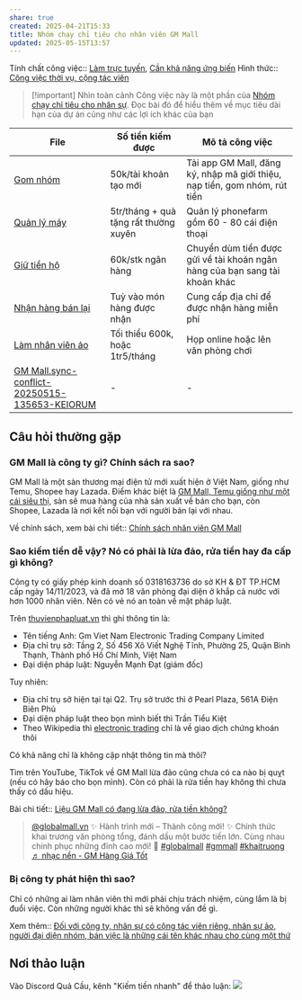 ```yaml
---
share: true
created: 2025-04-21T15:33
title: Nhóm chạy chỉ tiêu cho nhân viên GM Mall
updated: 2025-05-15T13:57
---
```

Tính chất công việc:: [Làm trực tuyến](../../../../1.%20T%C3%ADnh%20ch%E1%BA%A5t%20c%C3%B4ng%20vi%E1%BB%87c/Theo%20t%C3%ADnh%20ch%E1%BA%A5t%20c%C3%B4ng%20vi%E1%BB%87c/L%C3%A0m%20tr%E1%BB%B1c%20tuy%E1%BA%BFn.md), [Cần khả năng ứng biến](../../../../1.%20T%C3%ADnh%20ch%E1%BA%A5t%20c%C3%B4ng%20vi%E1%BB%87c/Theo%20ki%E1%BA%BFn%20th%E1%BB%A9c,%20k%E1%BB%B9%20n%C4%83ng/C%E1%BA%A7n%20kh%E1%BA%A3%20n%C4%83ng%20%E1%BB%A9ng%20bi%E1%BA%BFn.md)
Hình thức:: [Công việc thời vụ, cộng tác viên](../../index.md)

> [!important] Nhìn toàn cảnh
> Công việc này là một phần của [Nhóm chạy chỉ tiêu cho nhân sự](../../../../../../%F0%9F%93%90D%E1%BB%B1%20%C3%A1n/Ch%E1%BA%A1y%20ch%E1%BB%89%20ti%C3%AAu/L%E1%BB%9Di%20m%E1%BB%9Di%20tham%20gia%20nh%C3%B3m%20ch%E1%BA%A1y%20ch%E1%BB%89%20ti%C3%AAu%20cho%20nh%C3%A2n%20s%E1%BB%B1.md). Đọc bài đó để hiểu thêm về mục tiêu dài hạn của dự án cũng như các lợi ích khác của bạn

| File                                                                                                                                                                                                     | Số tiền kiếm được                     | Mô tả công việc                                                             |
| -------------------------------------------------------------------------------------------------------------------------------------------------------------------------------------------------------- | ------------------------------------- | --------------------------------------------------------------------------- |
| [Gom nhóm](./Gom%20nh%C3%B3m.md)                                                                           | 50k/tài khoản tạo mới                 | Tải app GM Mall, đăng ký, nhập mã giới thiệu, nạp tiền, gom nhóm, rút tiền  |
| [Quản lý máy](./Qu%E1%BA%A3n%20l%C3%BD%20m%C3%A1y.md)                                                                     | 5tr/tháng + quà tặng rất thường xuyên | Quản lý phonefarm gồm 60 - 80 cái điện thoại                                |
| [Giữ tiền hộ](./Gi%E1%BB%AF%20ti%E1%BB%81n%20h%E1%BB%99.md)                                                                     | 60k/stk ngân hàng                     | Chuyển dùm tiền được gửi về tài khoản ngân hàng của bạn sang tài khoản khác |
| [Nhận hàng bán lại](./Nh%E1%BA%ADn%20h%C3%A0ng%20b%C3%A1n%20l%E1%BA%A1i.md)                                                         | Tuỳ vào món hàng được nhận            | Cung cấp địa chỉ để được nhận hàng miễn phí                                 |
| [Làm nhân viên ảo](./L%C3%A0m%20nh%C3%A2n%20vi%C3%AAn%20%E1%BA%A3o.md)                                                           | Tối thiểu 600k, hoặc 1tr5/tháng       | Họp online hoặc lên văn phòng chơi                                          |
| [GM Mall.sync-conflict-20250515-135653-KEIORUM](./GM%20Mall.sync-conflict-20250515-135653-KEIORUM.md) | \-                                    | \-                                                                          |


## Câu hỏi thường gặp
### GM Mall là công ty gì? Chính sách ra sao?
GM Mall là một sàn thương mại điện tử mới xuất hiện ở Việt Nam, giống như Temu, Shopee hay Lazada. Điểm khác biệt là [GM Mall, Temu giống như một cái siêu thị](../../../../../Ch%C3%ADnh%20s%C3%A1ch%20c%C3%B4ng%20ty/S%C3%A0n%20th%C6%B0%C6%A1ng%20m%E1%BA%A1i%20%C4%91i%E1%BB%87n%20t%E1%BB%AD/GM%20Mall/GM%20Mall%20gi%E1%BB%91ng%20nh%C6%B0%20m%E1%BB%99t%20c%C3%A1i%20si%C3%AAu%20th%E1%BB%8B%20h%C3%A0ng%20TQ.md), sàn sẽ mua hàng của nhà sản xuất về bán cho bạn, còn Shopee, Lazada là nơi kết nối bạn với người bán lại với nhau.

Về chính sách, xem bài chi tiết:: [Chính sách nhân viên GM Mall](../../../../../Ch%C3%ADnh%20s%C3%A1ch%20c%C3%B4ng%20ty/S%C3%A0n%20th%C6%B0%C6%A1ng%20m%E1%BA%A1i%20%C4%91i%E1%BB%87n%20t%E1%BB%AD/GM%20Mall/Nh%C3%A2n%20s%E1%BB%B1/Ch%C3%ADnh%20s%C3%A1ch%20cho%20nh%C3%A2n%20vi%C3%AAn.md)

### Sao kiếm tiền dễ vậy? Nó có phải là lừa đảo, rửa tiền hay đa cấp gì không?
Công ty có giấy phép kinh doanh số 0318163736 do sở KH & ĐT TP.HCM cấp ngày 14/11/2023, và đã mở 18 văn phòng đại diện ở khắp cả nước với hơn 1000 nhân viên. Nên có vẻ nó an toàn về mặt pháp luật. 

Trên [thuvienphapluat.vn](https://thuvienphapluat.vn/ma-so-thue/cong-ty-tnhh-thuong-mai-dien-tu-gm-viet-nam-mst-0318163736.html) thì ghi thông tin là:
- Tên tiếng Anh: Gm Viet Nam Electronic Trading Company Limited
- Địa chỉ trụ sở: Tầng 2, Số 456 Xô Viết Nghệ Tĩnh, Phường 25, Quận Bình Thạnh, Thành phố Hồ Chí Minh, Việt Nam
- Đại diện pháp luật: Nguyễn Mạnh Đạt (giám đốc) 

Tuy nhiên:
- Địa chỉ trụ sở hiện tại tại Q2. Trụ sở trước thì ở Pearl Plaza, 561A Điện Biên Phủ
- Đại diện pháp luật theo bọn mình biết thì Trần Tiểu Kiệt
- Theo Wikipedia thì [electronic trading](https://en.wikipedia.org/wiki/Electronic_trading) chỉ là về giao dịch chứng khoán thôi

Có khả năng chỉ là không cập nhật thông tin mà thôi?

Tìm trên YouTube, TikTok về GM Mall lừa đảo cũng chưa có ca nào bị quỵt (nếu có hãy báo cho bọn mình). Còn có phải là rửa tiền hay không thì chưa thấy có dấu hiệu.

Bài chi tiết:: [Liệu GM Mall có đang lừa đảo, rửa tiền không?](../../../../../../%E2%9A%A1Hi%E1%BB%83u%20bi%E1%BA%BFt%20s%C3%A2u/T%E1%BB%95%20ch%E1%BB%A9c%20t%C3%A0i%20ch%C3%ADnh/C%C3%B4ng%20ty%20khuy%E1%BA%BFn%20m%C3%A3i%20nhi%E1%BB%81u%20l%C3%A0%20v%C3%AC%20nh%C3%A0%20%C4%91%E1%BA%A7u%20t%C6%B0%20%C4%91%E1%BB%95%20th%C3%AAm%20ti%E1%BB%81n%20v%C3%A0o.md)

<blockquote class="tiktok-embed" cite="https://www.tiktok.com/@globalmall.vn/video/7489348272704867639" data-video-id="7489348272704867639" style="max-width: 605px;min-width: 325px;" > <section> <a target="_blank" title="@globalmall.vn" href="https://www.tiktok.com/@globalmall.vn?refer=embed">@globalmall.vn</a> ✨ Hành trình mới – Thành công mới! ✨ Chính thức khai trương văn phòng tổng, đánh dấu một bước tiến lớn. Cùng nhau chinh phục những đỉnh cao mới! 🚀 <a title="globalmall" target="_blank" href="https://www.tiktok.com/tag/globalmall?refer=embed">#globalmall</a> <a title="gmmall" target="_blank" href="https://www.tiktok.com/tag/gmmall?refer=embed">#gmmall</a> <a title="khaitruong" target="_blank" href="https://www.tiktok.com/tag/khaitruong?refer=embed">#khaitruong</a> <a target="_blank" title="♬ nhạc nền  - GM Hàng Giá Tốt" href="https://www.tiktok.com/music/nhạc-nền-GM-Hàng-Giá-Tốt-7489348297455799046?refer=embed">♬ nhạc nền  - GM Hàng Giá Tốt</a> </section> </blockquote> <script async src="https://www.tiktok.com/embed.js"></script>

### Bị công ty phát hiện thì sao?
Chỉ có những ai làm nhân viên thì mới phải chịu trách nhiệm, cùng lắm là bị đuổi việc. Còn những người khác thì sẽ không vấn đề gì.

Xem thêm:: [Đối với công ty, nhân sự có cộng tác viên riêng, nhân sự ảo, người đại diện nhóm, bán việc là những cái tên khác nhau cho cùng một thứ](../../../../../../%E2%9A%A1Hi%E1%BB%83u%20bi%E1%BA%BFt%20s%C3%A2u/M%C3%B4%20h%C3%ACnh%20nh%C3%A2n%20s%E1%BB%B1/%C4%90%E1%BB%91i%20v%E1%BB%9Bi%20c%C3%B4ng%20ty,%20nh%C3%A2n%20s%E1%BB%B1%20c%C3%B3%20c%E1%BB%99ng%20t%C3%A1c%20vi%C3%AAn%20ri%C3%AAng,%20nh%C3%A2n%20s%E1%BB%B1%20%E1%BA%A3o,%20ng%C6%B0%E1%BB%9Di%20%C4%91%E1%BA%A1i%20di%E1%BB%87n%20nh%C3%B3m,%20b%C3%A1n%20vi%E1%BB%87c%20l%C3%A0%20nh%E1%BB%AFng%20c%C3%A1i%20t%C3%AAn%20kh%C3%A1c%20nhau%20cho%20c%C3%B9ng%20m%E1%BB%99t%20th%E1%BB%A9.md)

## Nơi thảo luận
Vào Discord Quả Cầu, kênh "Kiếm tiền nhanh" để thảo luận:
![](https://i.imgur.com/PffcLkI.png)
